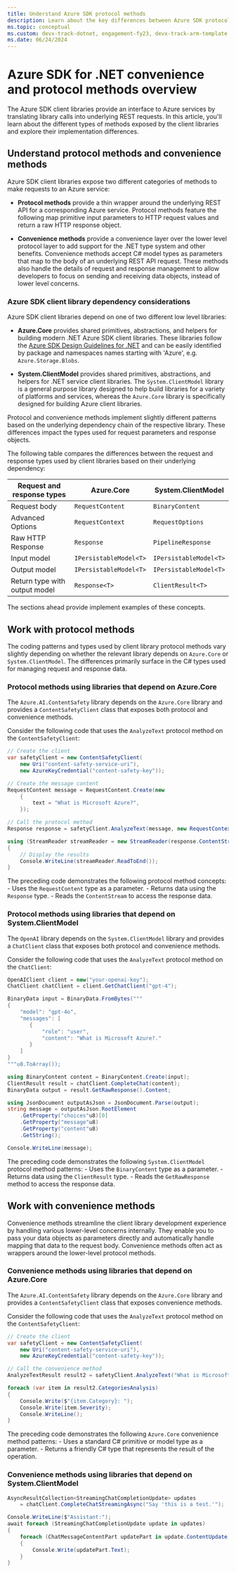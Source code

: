 ```yaml
---
title: Understand Azure SDK protocol methods
description: Learn about the key differences between Azure SDK protocol methods and convenience methods
ms.topic: conceptual
ms.custom: devx-track-dotnet, engagement-fy23, devx-track-arm-template
ms.date: 06/24/2024
---
```


# Azure SDK for .NET convenience and protocol methods overview

The Azure SDK client libraries provide an interface to Azure services by translating library calls into underlying REST requests. In this article, you'll learn about the different types of methods exposed by the client libraries and explore their implementation differences.

## Understand protocol methods and convenience methods

Azure SDK client libraries expose two different categories of methods to make requests to an Azure service:

- **Protocol methods** provide a thin wrapper around the underlying REST API for a corresponding Azure service. Protocol methods feature the following map primitive input parameters to HTTP request values and return a raw HTTP response object.

- **Convenience methods** provide a convenience layer over the lower level protocol layer to add support for the .NET type system and other benefits. Convenience methods accept C# model types as parameters that map to the body of an underlying REST API request. These methods also handle the details of request and response management to allow developers to focus on sending and receiving data objects, instead of lower level concerns.

### Azure SDK client library dependency considerations

Azure SDK client libraries depend on one of two different low level libraries:

- **Azure.Core** provides shared primitives, abstractions, and helpers for building modern .NET Azure SDK client libraries. These libraries follow the [Azure SDK Design Guidelines for .NET](https://azure.github.io/azure-sdk/dotnet_introduction.html) and can be easily identified by package and namespaces names starting with 'Azure', e.g. `Azure.Storage.Blobs`.

- **System.ClientModel** provides shared primitives, abstractions, and helpers for .NET service client libraries. The `System.ClientModel` library is a general purpose library designed to help build libraries for a variety of platforms and services, whereas the `Azure.Core` library is specifically designed for building Azure client libraries.

Protocol and convenience methods implement slightly different patterns based on the underlying dependency chain of the respective library. These differences impact the types used for request parameters and response objects. 

The following table compares the differences between the request and response types used by client libraries based on their underlying dependency:

|Request and response types  |Azure.Core  | System.ClientModel |
|---------|---------|---------|
|Request body     | `RequestContent`         | `BinaryContent`         |
|Advanced Options     | `RequestContext`         | `RequestOptions`         |
|Raw HTTP Response     | `Response`         | `PipelineResponse`         |
|Input model     | `IPersistableModel<T>`         | `IPersistableModel<T>`         |
|Output model     | `IPersistableModel<T>`         | `IPersistableModel<T>`         |
|Return type with output model     | `Response<T>`         | `ClientResult<T>`         |

The sections ahead provide implement examples of these concepts.

## Work with protocol methods

The coding patterns and types used by client library protocol methods vary slightly depending on whether the relevant library depends on `Azure.Core` or `System.ClientModel`. The differences primarily surface in the C# types used for managing request and response data.

### Protocol methods using libraries that depend on Azure.Core

The `Azure.AI.ContentSafety` library depends on the `Azure.Core` library and provides a `ContentSafetyClient` class that exposes both protocol and convenience methods.

Consider the following code that uses the `AnalyzeText` protocol method on the `ContentSafetyClient`:

```csharp
// Create the client
var safetyClient = new ContentSafetyClient(
    new Uri("content-safety-service-uri"),
    new AzureKeyCredential("content-safety-key"));

// Create the message content
RequestContent message = RequestContent.Create(new
    {
        text = "What is Microsoft Azure?",
    });

// Call the protocol method
Response response = safetyClient.AnalyzeText(message, new RequestContext());

using (StreamReader streamReader = new StreamReader(response.ContentStream))
{
    // Display the results
    Console.WriteLine(streamReader.ReadToEnd());
}
```

The preceding code demonstrates the following protocol method concepts:
    - Uses the `RequestContent` type as a parameter.
    - Returns data using the `Response` type.
    - Reads the `ContentStream` to access the response data.

### Protocol methods using libraries that depend on System.ClientModel

The `OpenAI` library depends on the `System.ClientModel` library and provides a `ChatClient` class that exposes both protocol and convenience methods.

Consider the following code that uses the `AnalyzeText` protocol method on the `ChatClient`:

```C#
OpenAIClient client = new("your-openai-key");
ChatClient chatClient = client.GetChatClient("gpt-4");

BinaryData input = BinaryData.FromBytes("""
{  
    "model": "gpt-4o",
    "messages": [
       {
           "role": "user",
           "content": "What is Microsoft Azure?."
       }
    ]
}
"""u8.ToArray());

using BinaryContent content = BinaryContent.Create(input);
ClientResult result = chatClient.CompleteChat(content);
BinaryData output = result.GetRawResponse().Content;

using JsonDocument outputAsJson = JsonDocument.Parse(output);
string message = outputAsJson.RootElement
    .GetProperty("choices"u8)[0]
    .GetProperty("message"u8)
    .GetProperty("content"u8)
    .GetString();

Console.WriteLine(message);
```

The preceding code demonstrates the following `System.ClientModel` protocol method patterns:
    - Uses the `BinaryContent` type as a parameter.
    - Returns data using the `ClientResult` type.
    - Reads the `GetRawResponse` method to access the response data.

## Work with convenience methods

Convenience methods streamline the client library development experience by handling various lower-level concerns internally. They enable you to pass your data objects as parameters directly and automatically handle mapping that data to the request body. Convenience methods often act as wrappers around the lower-level protocol methods.

### Convenience methods using libraries that depend on Azure.Core

The `Azure.AI.ContentSafety` library depends on the `Azure.Core` library and provides a `ContentSafetyClient` class that exposes convenience methods.

Consider the following code that uses the `AnalyzeText` protocol method on the `ContentSafetyClient`:

```csharp
// Create the client
var safetyClient = new ContentSafetyClient(
    new Uri("content-safety-service-uri"),
    new AzureKeyCredential("content-safety-key"));

// Call the convenience method
AnalyzeTextResult result2 = safetyClient.AnalyzeText("What is Microsoft Azure?");

foreach (var item in result2.CategoriesAnalysis)
{
    Console.Write($"{item.Category}: ");
    Console.Write(item.Severity);
    Console.WriteLine();
}
```

The preceding code demonstrates the following `Azure.Core` convenience method patterns:
    - Uses a standard C# primitive or model type as a parameter.
    - Returns a friendly C# type that represents the result of the operation.

### Convenience methods using libraries that depend on System.ClientModel

```csharp
AsyncResultCollection<StreamingChatCompletionUpdate> updates
    = chatClient.CompleteChatStreamingAsync("Say 'this is a test.'");

Console.WriteLine($"Assistant:");
await foreach (StreamingChatCompletionUpdate update in updates)
{
    foreach (ChatMessageContentPart updatePart in update.ContentUpdate)
    {
        Console.Write(updatePart.Text);
    }
}
```
